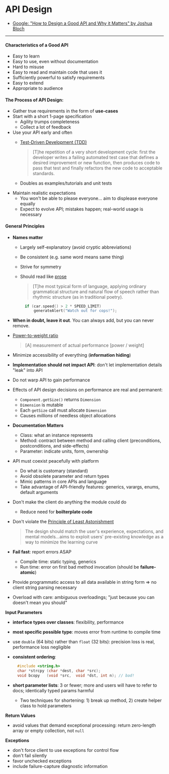 API Design
==========

* [Google: "How to Design a Good API and Why it Matters" by Joshua Bloch](http://lcsd05.cs.tamu.edu/slides/keynote.pdf)

---

#### Characteristics of a Good API

* Easy to learn
* Easy to use, even without documentation
* Hard to misuse
* Easy to read and maintain code that uses it
* Sufficiently powerful to satisfy requirements
* Easy to extend
* Appropriate to audience

#### The Process of API Design:

* Gather true requirements in the form of **use-cases**
* Start with a short 1-page specification
   * Agility trumps completeness
   * Collect a lot of feedback
* Use your API early and often
   * [Test-Driven Development (TDD)](http://en.wikipedia.org/wiki/Test-driven_development)

      > [T]he repetition of a very short development cycle: first the developer writes a failing automated test case that defines a desired improvement or new function, then produces code to pass that test and finally refactors the new code to acceptable standards.
   * Doubles as examples/tutorials and unit tests
* Maintain realistic expectations
   * You won't be able to please everyone... aim to displease everyone equally
   * Expect to evolve API; mistakes happen; real-world usage is necessary

#### General Principles
* **Names matter**
   * Largely self-explanatory (avoid cryptic abbreviations)
   * Be consistent (e.g. same word means same thing)
   * Strive for symmetry
   * Should read like [prose](http://en.wikipedia.org/wiki/Prose)

      > [T]he most typical form of language, applying ordinary grammatical structure and natural flow of speech rather than rhythmic structure (as in traditional poetry).

      ``` C++
        if (car.speed() > 2 * SPEED_LIMIT)
            generateAlert("Watch out for cops!");
      ```

* **When in doubt, leave it out**. You can always add, but you can never remove.
* [Power-to-weight ratio](http://en.wikipedia.org/wiki/Power-to-weight_ratio)

   > [A] measurement of actual performance [power / weight]
* Minimize accessibility of everything (**information hiding**)
* **Implementation should not impact API**: don't let implementation details "leak" into API
* Do not warp API to gain performance
* Effects of API design decisions on performance are real and permanent:
  * `Component.getSize()` returns `Dimension`
  * `Dimension` is mutable
  * Each `getSize` call must allocate `Dimension`
  * Causes *millions* of needless object allocations
* **Documentation Matters**
   * Class: what an instance represents
   * Method: contract between method and calling client (preconditions, postconditions, and side-effects)
   * Parameter: indicate units, form, ownership
* API must coexist peacefully with platform
  * Do what is customary (standard)
  * Avoid obsolete parameter and return types
  * Mimic patterns in core APIs and language
  * Take advantage of API-friendly features: generics, varargs, enums, default arguments
* Don't make the client do anything the module could do
  * Reduce need for **boilterplate code**
* Don't violate the [Principle of Least Astonishment](http://en.wikipedia.org/wiki/Principle_of_least_astonishment)

   > The design should match the user's experience, expectations, and mental models...aims to exploit users' pre-existing knowledge as a way to minimize the learning curve
* **Fail fast**: report errors ASAP
  * Compile time: static typing, generics
  * Run time: error on first bad method invocation (should be **failure-atomic**)
* Provide programmatic access to all data available in string form => no client string parsing necessary
* Overload with care: ambiguous overloadings; "just because you can doesn't mean you should"

**Input Parameters**
* **interface types over classes**: flexibility, performance
* **most specific possible type**: moves error from runtime to compile time
* use `double` (64 bits) rather than `float` (32 bits): precision loss is real, performance loss negligible
* **consistent ordering**:

    ``` C++
      #include <string.h>
      char *strcpy (char *dest, char *src);
      void bcopy   (void *src,  void *dst, int n); // bad!
    ```
* **short parameter lists**: 3 or fewer; more and users will have to refer to docs; identically typed params harmful
   * Two techniques for shortening: 1) break up method, 2) create helper class to hold parameters

**Return Values**
* avoid values that demand exceptional processing: return zero-length array or empty collection, not `null`

**Exceptions**
* don't force client to use exceptions for control flow
* don't fail silently
* favor unchecked exceptions
* include failure-capture diagnostic information
